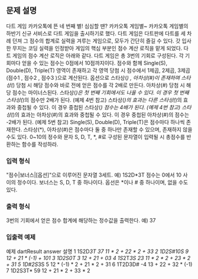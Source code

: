 ## 문제 설명
다트 게임
카카오톡에 뜬 네 번째 별! 심심할 땐? 카카오톡 게임별~
카카오톡 게임별의 하반기 신규 서비스로 다트 게임을 출시하기로 했다. 다트 게임은 다트판에 다트를 세 차례 던져 그 점수의 합계로 실력을 겨루는 게임으로, 모두가 간단히 즐길 수 있다.
갓 입사한 무지는 코딩 실력을 인정받아 게임의 핵심 부분인 점수 계산 로직을 맡게 되었다. 다트 게임의 점수 계산 로직은 아래와 같다.
다트 게임은 총 3번의 기회로 구성된다.
각 기회마다 얻을 수 있는 점수는 0점에서 10점까지이다.
점수와 함께 Single(S), Double(D), Triple(T) 영역이 존재하고 각 영역 당첨 시 점수에서 1제곱, 2제곱, 3제곱 (점수1 , 점수2 , 점수3 )으로 계산된다.
옵션으로 스타상(*) , 아차상(#)이 존재하며 스타상(*) 당첨 시 해당 점수와 바로 전에 얻은 점수를 각 2배로 만든다. 아차상(#) 당첨 시 해당 점수는 마이너스된다.
스타상(*)은 첫 번째 기회에서도 나올 수 있다. 이 경우 첫 번째 스타상(*)의 점수만 2배가 된다. (예제 4번 참고)
스타상(*)의 효과는 다른 스타상(*)의 효과와 중첩될 수 있다. 이 경우 중첩된 스타상(*) 점수는 4배가 된다. (예제 4번 참고)
스타상(*)의 효과는 아차상(#)의 효과와 중첩될 수 있다. 이 경우 중첩된 아차상(#)의 점수는 -2배가 된다. (예제 5번 참고)
Single(S), Double(D), Triple(T)은 점수마다 하나씩 존재한다.
스타상(*), 아차상(#)은 점수마다 둘 중 하나만 존재할 수 있으며, 존재하지 않을 수도 있다.
0~10의 정수와 문자 S, D, T, *, #로 구성된 문자열이 입력될 시 총점수를 반환하는 함수를 작성하라.
### 입력 형식
"점수|보너스|[옵션]"으로 이루어진 문자열 3세트.
예) 1S2D*3T
점수는 0에서 10 사이의 정수이다.
보너스는 S, D, T 중 하나이다.
옵선은 *이나 # 중 하나이며, 없을 수도 있다.
### 출력 형식
3번의 기회에서 얻은 점수 합계에 해당하는 정수값을 출력한다.
예) 37
### 입출력 예제
예제	dartResult	answer	설명
1	1S2D*3T	37	11 * 2 + 22 * 2 + 33
2	1D2S#10S	9	12 + 21 * (-1) + 101
3	1D2S0T	3	12 + 21 + 03
4	1S*2T*3S	23	11 * 2 * 2 + 23 * 2 + 31
5	1D#2S*3S	5	12 * (-1) * 2 + 21 * 2 + 31
6	1T2D3D#	-4	13 + 22 + 32 * (-1)
7	1D2S3T*	59	12 + 21 * 2 + 33 * 2